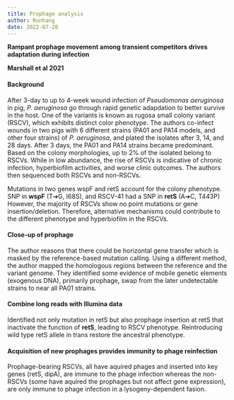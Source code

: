 ```yaml
---
title: Prophage analysis
author: Runhang 
date: 2022-07-28  
---
```


**Rampant prophage movement among transient competitors drives adaptation during infection**

**Marshall et al 2021**

#### Background 
After 3-day to up to 4-week wound infection of *Pseudomonas aeruginosa* in pig, *P. aeruginosa* go through rapid genetic adapdation to better survive in the host. One of the variants is known as rugosa small colony variant (RSCV), which exhibits distinct color phenotype. The authors co-infect wounds in two pigs with 6 different strains (PA01 and PA14 models, and other four strains) of *P. aeruginosa*, and plated the isolates after 3, 14, and 28 days. After 3 days, the PA01 and PA14 strains became predominant. Based on the colony morphologies, up to 2% of the isolated belong to RSCVs. While in low abundance, the rise of RSCVs is indicative of chronic infection, hyperbiofilm activities, and worse clinic outcomes. The authors then sequenced both RSCVs and non-RSCVs.

Mutations in two genes wspF and retS account for the colony phenotype. SNP in **wspF** (T➔G, I68S), and RSCV-41 had a SNP in **retS** (A➔C, T443P) 
However, the majority of RSCVs show no point mutations or gene insertion/deletion. Therefore, alternative mechanisms could contribute to the different phenotype and hyperbiofilm in the RSCVs. 

#### Close-up of prophage
The author reasons that there could be horizontal gene transfer which is masked by the reference-based mutation calling. Using a different method, the author mapped the homologous regions between the reference and the variant genome. They identified some evidence of mobile genetic elements (exogenous DNA), primarily prophage, swap from the later undetectable strains to near all PA01 strains.

#### Combine long reads with Illumina data
Identified not only mutation in retS but also prophage insertion at retS that inactivate the function of **retS**, leading to RSCV phenotype. Reintroducing wild type retS allele in trans restore the ancestral phenotype. 

#### Acquisition of new prophages provides immunity to phage reinfection
Prophage-bearing RSCVs, all have aquired phages and inserted into key genes (retS, dipA), are immune to the phage infection whereas the non-RSCVs (some have aquired the prophages but not affect gene expression), are only immune to phage infection in a lysogeny-dependent fasion. 
